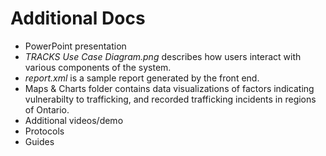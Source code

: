
# Additional Docs

- PowerPoint presentation
- *TRACKS Use Case Diagram.png* describes how users interact with various components of the system.
- *report.xml* is a sample report generated by the front end.
- Maps & Charts folder contains data visualizations of factors indicating vulnerabilty to trafficking, and recorded trafficking incidents in regions of Ontario.
- Additional videos/demo
- Protocols
- Guides

